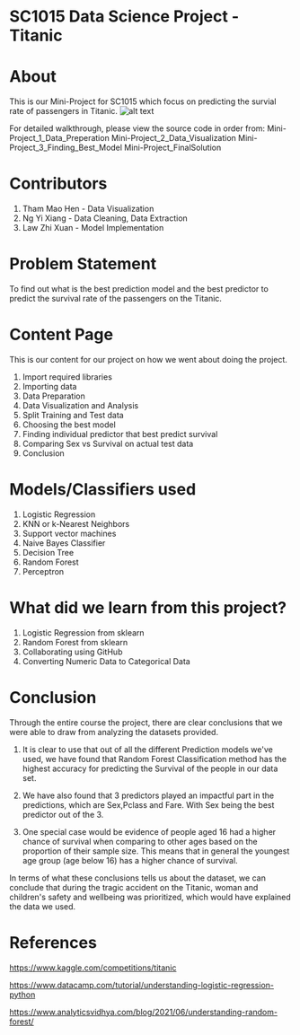 # SC1015 Data Science Project - Titanic

# About
This is our Mini-Project for SC1015 which focus on predicting the survial rate of passengers in Titanic. 
![alt text](https://services.meteored.com/img/article/titanic-10-curiosidades-sobre-el-naufragio-mas-famoso-de-la-historia-1681429632845_768.jpg)

For detailed walkthrough, please view the source code in order from:
Mini-Project_1_Data_Preperation
Mini-Project_2_Data_Visualization
Mini-Project_3_Finding_Best_Model
Mini-Project_FinalSolution

# Contributors
1. Tham Mao Hen - Data Visualization
2. Ng Yi Xiang - Data Cleaning, Data Extraction
3. Law Zhi Xuan - Model Implementation

# Problem Statement
To find out what is the best prediction model and the best predictor to predict the survival rate of the passengers on the Titanic. 

# Content Page
This is our content for our project on how we went about doing the project.
1. Import required libraries
2. Importing data
3. Data Preparation
4. Data Visualization and Analysis
5. Split Training and Test data
6. Choosing the best model
7. Finding individual predictor that best predict survival
8. Comparing Sex vs Survival on actual test data
9. Conclusion

# Models/Classifiers used
1. Logistic Regression
2. KNN or k-Nearest Neighbors
3. Support vector machines
4. Naive Bayes Classifier
5. Decision Tree
6. Random Forest
7. Perceptron

# What did we learn from this project?
1. Logistic Regression from sklearn
2. Random Forest from sklearn
3. Collaborating using GitHub
4. Converting Numeric Data to Categorical Data

# Conclusion
Through the entire course the project, there are clear conclusions that we were able to draw from analyzing the datasets provided.

1. It is clear to use that out of all the different Prediction models we've used, we have found that Random Forest Classification method has the highest accuracy for predicting the Survival of the people in our data set.

2. We have also found that 3 predictors played an impactful part in the predictions, which are Sex,Pclass and Fare. With Sex being the best predictor out of the 3.

3. One special case would be evidence of people aged 16 had a higher chance of survival when comparing to other ages based on the proportion of their sample size. This means that in general the youngest age group (age below 16) has a higher chance of survival.

In terms of what these conclusions tells us about the dataset, we can conclude that during the tragic accident on the Titanic, woman and children's safety and wellbeing was prioritized, which would have explained the data we used.

# References
https://www.kaggle.com/competitions/titanic

https://www.datacamp.com/tutorial/understanding-logistic-regression-python

https://www.analyticsvidhya.com/blog/2021/06/understanding-random-forest/
